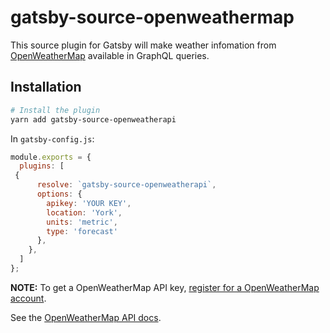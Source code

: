 # gatsby-source-openweathermap

This source plugin for Gatsby will make weather infomation from [OpenWeatherMap](https://openweathermap.org) available in GraphQL queries.

## Installation

```sh
# Install the plugin
yarn add gatsby-source-openweatherapi
```

In `gatsby-config.js`:

```js
module.exports = {
  plugins: [
 {
      resolve: `gatsby-source-openweatherapi`,
      options: {
        apikey: 'YOUR KEY',
        location: 'York',
        units: 'metric',
        type: 'forecast'
      },
    },
  ]
};
```

**NOTE:** To get a OpenWeatherMap API key, [register for a OpenWeatherMap account](https://home.openweathermap.org/users/sign_up).

See the [OpenWeatherMap API docs](https://openweathermap.org/api).
